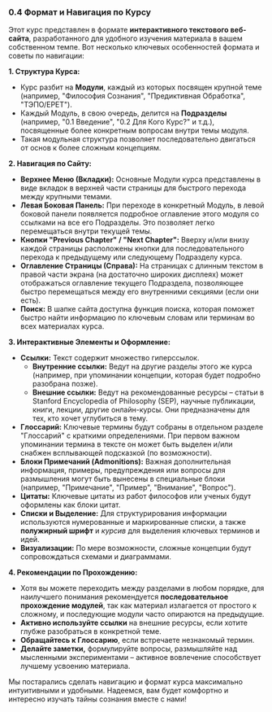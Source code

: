 ### 0.4 Формат и Навигация по Курсу

Этот курс представлен в формате **интерактивного текстового веб-сайта**, разработанного для удобного изучения материала в вашем собственном темпе. Вот несколько ключевых особенностей формата и советы по навигации:

**1. Структура Курса:**

*   Курс разбит на **Модули**, каждый из которых посвящен крупной теме (например, "Философия Сознания", "Предиктивная Обработка", "ТЭПО/EPET").
*   Каждый Модуль, в свою очередь, делится на **Подразделы** (например, "0.1 Введение", "0.2 Для Кого Курс?" и т.д.), посвященные более конкретным вопросам внутри темы модуля.
*   Такая модульная структура позволяет последовательно двигаться от основ к более сложным концепциям.

**2. Навигация по Сайту:**

*   **Верхнее Меню (Вкладки):** Основные Модули курса представлены в виде вкладок в верхней части страницы для быстрого перехода между крупными темами.
*   **Левая Боковая Панель:** При переходе в конкретный Модуль, в левой боковой панели появляется подробное оглавление этого модуля со ссылками на все его Подразделы. Это позволяет легко перемещаться внутри текущей темы.
*   **Кнопки "Previous Chapter" / "Next Chapter":** Вверху и/или внизу каждой страницы расположены кнопки для последовательного перехода к предыдущему или следующему Подразделу курса.
*   **Оглавление Страницы (Справа):** На страницах с длинным текстом в правой части экрана (на достаточно широких дисплеях) может отображаться оглавление текущего Подраздела, позволяющее быстро перемещаться между его внутренними секциями (если они есть).
*   **Поиск:** В шапке сайта доступна функция поиска, которая поможет быстро найти информацию по ключевым словам или терминам во всех материалах курса.

**3. Интерактивные Элементы и Оформление:**

*   **Ссылки:** Текст содержит множество гиперссылок.
    *   **Внутренние ссылки:** Ведут на другие разделы этого же курса (например, при упоминании концепции, которая будет подробно разобрана позже).
    *   **Внешние ссылки:** Ведут на рекомендованные ресурсы – статьи в Stanford Encyclopedia of Philosophy (SEP), научные публикации, книги, лекции, другие онлайн-курсы. Они предназначены для тех, кто хочет углубиться в тему.
*   **Глоссарий:** Ключевые термины будут собраны в отдельном разделе "Глоссарий" с краткими определениями. При первом важном упоминании термина в тексте он может быть выделен и/или снабжен всплывающей подсказкой (по возможности).
*   **Блоки Примечаний (Admonitions):** Важная дополнительная информация, примеры, предупреждения или вопросы для размышления могут быть вынесены в специальные блоки (например, "Примечание", "Пример", "Внимание", "Вопрос").
*   **Цитаты:** Ключевые цитаты из работ философов или ученых будут оформлены как блоки цитат.
*   **Списки и Выделение:** Для структурирования информации используются нумерованные и маркированные списки, а также **полужирный шрифт** и *курсив* для выделения ключевых терминов и идей.
*   **Визуализации:** По мере возможности, сложные концепции будут сопровождаться схемами и диаграммами.

**4. Рекомендации по Прохождению:**

*   Хотя вы можете переходить между разделами в любом порядке, для наилучшего понимания рекомендуется **последовательное прохождение модулей**, так как материал излагается от простого к сложному, и последующие модули часто опираются на предыдущие.
*   **Активно используйте ссылки** на внешние ресурсы, если хотите глубже разобраться в конкретной теме.
*   **Обращайтесь к Глоссарию**, если встречаете незнакомый термин.
*   **Делайте заметки,** формулируйте вопросы, размышляйте над мысленными экспериментами – активное вовлечение способствует лучшему усвоению материала.

Мы постарались сделать навигацию и формат курса максимально интуитивными и удобными. Надеемся, вам будет комфортно и интересно изучать тайны сознания вместе с нами!